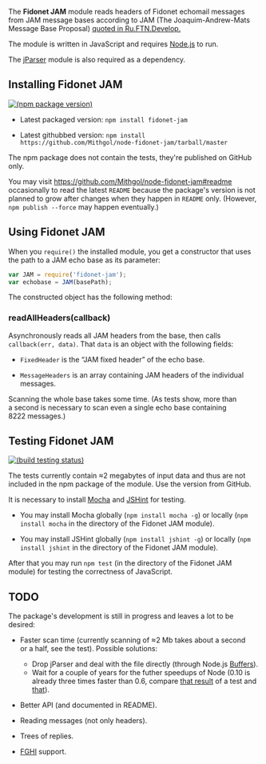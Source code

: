 The **Fidonet JAM** module reads headers of Fidonet echomail messages from JAM message bases according to JAM (The Joaquim-Andrew-Mats Message Base Proposal) [quoted in Ru.FTN.Develop.](http://groups.google.com/group/fido7.ru.ftn.develop/msg/e2f5486f80394418)

The module is written in JavaScript and requires [Node.js](http://nodejs.org/) to run.

The [jParser](https://github.com/vjeux/jParser) module is also required as a dependency.

## Installing Fidonet JAM

[![(npm package version)](https://badge.fury.io/js/fidonet-jam.png)](https://npmjs.org/package/fidonet-jam)

* Latest packaged version: `npm install fidonet-jam`

* Latest githubbed version: `npm install https://github.com/Mithgol/node-fidonet-jam/tarball/master`

The npm package does not contain the tests, they're published on GitHub only.

You may visit https://github.com/Mithgol/node-fidonet-jam#readme occasionally to read the latest `README` because the package's version is not planned to grow after changes when they happen in `README` only. (However, `npm publish --force` may happen eventually.)

## Using Fidonet JAM

When you `require()` the installed module, you get a constructor that uses the path to a JAM echo base as its parameter:

```js
var JAM = require('fidonet-jam');
var echobase = JAM(basePath);
```

The constructed object has the following method:

### readAllHeaders(callback)

Asynchronously reads all JAM headers from the base, then calls `callback(err, data)`. That `data` is an object with the following fields:

* `FixedHeader` is the “JAM fixed header” of the echo base.

* `MessageHeaders` is an array containing JAM headers of the individual messages.

Scanning the whole base takes some time. (As tests show, more than a second is necessary to scan even a single echo base containing 8222 messages.)

## Testing Fidonet JAM

[![(build testing status)](https://travis-ci.org/Mithgol/node-fidonet-jam.png?branch=master)](https://travis-ci.org/Mithgol/node-fidonet-jam)

The tests currently contain ≈2 megabytes of input data and thus are not included in the npm package of the module. Use the version from GitHub.

It is necessary to install [Mocha](http://visionmedia.github.io/mocha/) and [JSHint](http://jshint.com/) for testing.

* You may install Mocha globally (`npm install mocha -g`) or locally (`npm install mocha` in the directory of the Fidonet JAM module).

* You may install JSHint globally (`npm install jshint -g`) or locally (`npm install jshint` in the directory of the Fidonet JAM module).

After that you may run `npm test` (in the directory of the Fidonet JAM module) for testing the correctness of JavaScript.

## TODO

The package's development is still in progress and leaves a lot to be desired:

* Faster scan time (currently scanning of ≈2 Mb takes about a second or a half, see the test). Possible solutions:
   * Drop jParser and deal with the file directly (through Node.js [Buffers](http://nodejs.org/docs/latest/api/buffer.html)).
   * Wait for a couple of years for the futher speedups of Node (0.10 is already three times faster than 0.6, compare [that result](https://travis-ci.org/Mithgol/node-fidonet-jam/jobs/11144278) of a test and [that](https://travis-ci.org/Mithgol/node-fidonet-jam/jobs/11144280)).

* Better API (and documented in README).

* Reading messages (not only headers).

* Trees of replies.

* [FGHI](https://github.com/Mithgol/FGHI-URL) support.